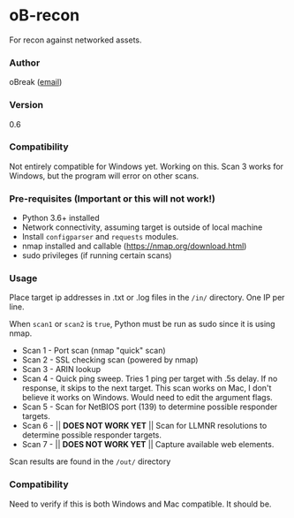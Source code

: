 # oB-recon

For recon against networked assets.

### Author

oBreak ([email](mailto:obreakemail@gmail.com))

### Version 

0.6

### Compatibility

Not entirely compatible for Windows yet. Working on this. Scan 3 works for 
Windows, but the program will error on other scans.

### Pre-requisites (Important or this will not work!)

- Python 3.6+ installed
- Network connectivity, assuming target is outside of local machine
- Install `configparser` and `requests` modules.
- nmap installed and callable (https://nmap.org/download.html)
- sudo privileges (if running certain scans)

### Usage

Place target ip addresses in .txt or .log files in the `/in/`
directory. One IP per line.

When `scan1` or `scan2` is `true`, Python must be run as sudo since it is using nmap.

- Scan 1 - Port scan (nmap "quick" scan)
- Scan 2 - SSL checking scan (powered by nmap)
- Scan 3 - ARIN lookup 
- Scan 4 - Quick ping sweep. Tries 1 ping per target with .5s delay. If no response, it
skips to the next target. This scan works on Mac, I don't believe it works on Windows.
Would need to edit the argument flags.
- Scan 5 - Scan for NetBIOS port (139) to determine possible responder targets.
- Scan 6 - || **DOES NOT WORK YET** || Scan for LLMNR resolutions to determine 
possible responder targets.
- Scan 7 - || **DOES NOT WORK YET** || Capture available web elements.

Scan results are found in the `/out/` directory

### Compatibility

Need to verify if this is both Windows and Mac compatible. It should be.